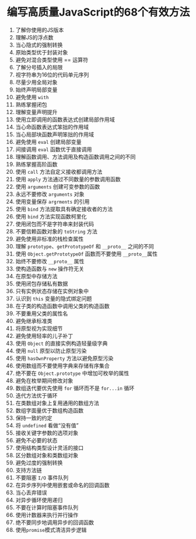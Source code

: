 # 编写高质量JavaScript的68个有效方法

1. 了解你使用的JS版本
2. 理解JS的浮点数
3. 当心隐式的强制转换
4. 原始类型优于封装对象
5. 避免对混合类型使用 == 运算符
6. 了解分号插入的局限
7. 视字符串为16位的代码单元序列
8. 尽量少用全局对象
9. 始终声明局部变量
10. 避免使用 `with`
11. 熟练掌握闭包
12. 理解变量声明提升
13. 使用立即调用的函数表达式创建局部作用域
14. 当心命函数表达式笨拙的作用域
15. 当心局部块函数声明笨拙的作用域
16. 避免使用 `eval` 创建局部变量
17. 间接调用 `eval` 函数优于直接调用
18. 理解函数调用、方法调用及构造函数调用之间的不同
19. 熟练掌握高阶函数
20. 使用 `call` 方法自定义接收都调用方法
21. 使用 `apply` 方法通过不同数量的参数调用函数
22. 使用 `arguments` 创建可变参数的函数
23. 永远不要修改 `arguments` 对象
24. 使用变量保存 `argrments` 的引用
25. 使用 `bind` 方法提取具有确定接收者的方法
26. 使用 `bind` 方法实现函数柯里化
27. 使用闭包而不是字符串来封装代码
28. 不要信赖函数对象的 `toString` 方法
29. 避免使用非标准的栈检查属性
30. 理解 `prototype`、`getPrototypeOf` 和 `__proto__` 之间的不同
31. 使用 `Object.getPrototypeOf` 函数而不要使用 `__proto__`属性
32. 始终不要修改 `__proto__` 属性
33. 使构造函数与 `new` 操作符无关
34. 在原型中存储方法
35. 使用闭包存储私有数据
36. 只有实例状态存储在实例对象中
37. 认识到 `this` 变量的隐式绑定问题
38. 在子类的构造函数中调用父类的构造函数
39. 不要重用父类的属性名
40. 避免继承标准类
41. 将原型视为实现细节
42. 避免使用轻率的儿子补丁
43. 使用 `Object` 的直接实例构造轻量级字典
44. 使用 `null` 原型以防止原型污染
45. 使用 `hasOwnProperty` 方法以避免原型污染
46. 使用数组而不要使用字典来存储有序集合
47. 绝不要在 `Object.prototype` 中增加可枚举的属性
48. 避免在枚举期间修改对象
49. 数组迭代要优先使用 `for` 循环而不是 `for...in` 循环
50. 迭代方法优于循环
51. 在类数组对象上复用通用的数组方法
52. 数组字面量优于数组构造函数
53. 保持一致的约定
54. 将 `undefined` 看做“没有值”
55. 接收关键字参数的选项对象
56. 避免不必要的状态
57. 使用结构类型设计灵活的接口
58. 区分数组对象和类数组对象
59. 避免过度的强制转换
60. 支持方法链
61. 不要阻塞 `I/O` 事件队列
62. 在异步序列中使用嵌套或命名的回调函数
63. 当心丢弃错误
64. 对异步循环使用递归
65. 不要在计算时阻塞事件队列
66. 使用计数器来执行并行操作
67. 绝不要同步地调用异步的回调函数
68. 使用`promise`模式清洁异步逻辑
